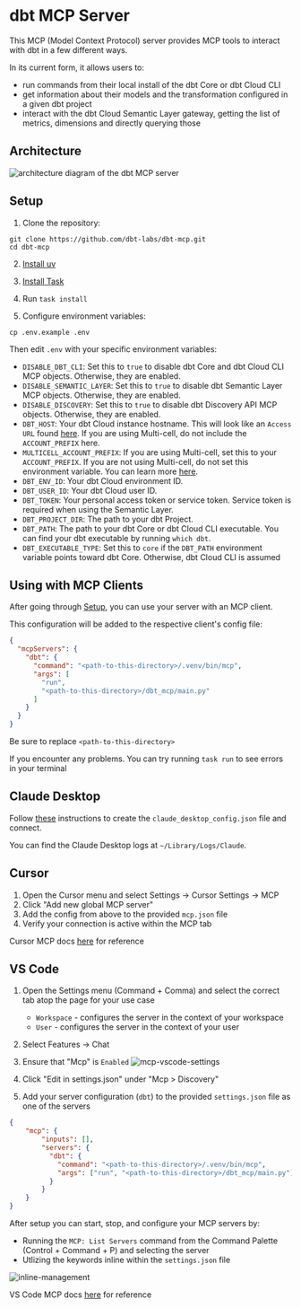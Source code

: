 # dbt MCP Server

This MCP (Model Context Protocol) server provides MCP tools to interact with dbt in a few different ways.

In its current form, it allows users to:
- run commands from their local install of the dbt Core or dbt Cloud CLI
- get information about their models and the transformation configured in a given dbt project
- interact with the dbt Cloud Semantic Layer gateway, getting the list of metrics, dimensions and directly querying those

## Architecture

![architecture diagram of the dbt MCP server](docs/d2.png)

## Setup

1. Clone the repository:
```shell
git clone https://github.com/dbt-labs/dbt-mcp.git
cd dbt-mcp
```

2. [Install uv](https://docs.astral.sh/uv/getting-started/installation/)

3. [Install Task](https://taskfile.dev/installation/)

4. Run `task install`

5. Configure environment variables:
```shell
cp .env.example .env
```
Then edit `.env` with your specific environment variables:
- `DISABLE_DBT_CLI`: Set this to `true` to disable dbt Core and dbt Cloud CLI MCP objects. Otherwise, they are enabled.
- `DISABLE_SEMANTIC_LAYER`: Set this to `true` to disable dbt Semantic Layer MCP objects. Otherwise, they are enabled.
- `DISABLE_DISCOVERY`: Set this to `true` to disable dbt Discovery API MCP objects. Otherwise, they are enabled.
- `DBT_HOST`: Your dbt Cloud instance hostname. This will look like an `Access URL` found [here](https://docs.getdbt.com/docs/cloud/about-cloud/access-regions-ip-addresses). If you are using Multi-cell, do not include the `ACCOUNT_PREFIX` here.
- `MULTICELL_ACCOUNT_PREFIX`: If you are using Multi-cell, set this to your `ACCOUNT_PREFIX`. If you are not using Multi-cell, do not set this environment variable. You can learn more [here](https://docs.getdbt.com/docs/cloud/about-cloud/access-regions-ip-addresses).
- `DBT_ENV_ID`: Your dbt Cloud environment ID.
- `DBT_USER_ID`: Your dbt Cloud user ID.
- `DBT_TOKEN`: Your personal access token or service token. Service token is required when using the Semantic Layer.
- `DBT_PROJECT_DIR`: The path to your dbt Project.
- `DBT_PATH`: The path to your dbt Core or dbt Cloud CLI executable. You can find your dbt executable by running `which dbt`.
- `DBT_EXECUTABLE_TYPE`: Set this to `core` if the `DBT_PATH` environment variable points toward dbt Core. Otherwise, dbt Cloud CLI is assumed


## Using with MCP Clients

After going through [Setup](#setup), you can use your server with an MCP client.

This configuration will be added to the respective client's config file:

```json
{
  "mcpServers": {
    "dbt": {
      "command": "<path-to-this-directory>/.venv/bin/mcp",
      "args": [
        "run",
        "<path-to-this-directory>/dbt_mcp/main.py"
      ]
    }
  }
}
```
Be sure to replace `<path-to-this-directory>`

If you encounter any problems. You can try running `task run` to see errors in your terminal


## Claude Desktop

Follow [these](https://modelcontextprotocol.io/quickstart/user) instructions to create the `claude_desktop_config.json` file and connect.

You can find the Claude Desktop logs at `~/Library/Logs/Claude`.


## Cursor

1. Open the Cursor menu and select Settings → Cursor Settings → MCP
2. Click "Add new global MCP server"
3. Add the config from above to the provided `mcp.json` file
4. Verify your connection is active within the MCP tab

Cursor MCP docs [here](https://docs.cursor.com/context/model-context-protocol) for reference


## VS Code

1. Open the Settings menu (Command + Comma) and select the correct tab atop the page for your use case
    - `Workspace` - configures the server in the context of your workspace
    - `User` - configures the server in the context of your user
2. Select Features → Chat
3. Ensure that "Mcp" is `Enabled`
![mcp-vscode-settings](https://github.com/user-attachments/assets/3d3fa853-2398-422a-8a6d-7f0a97120aba)


4. Click "Edit in settings.json" under "Mcp > Discovery"

5. Add your server configuration (`dbt`) to the provided `settings.json` file as one of the servers
```json
{
    "mcp": {
        "inputs": [],
        "servers": {
          "dbt": {
            "command": "<path-to-this-directory>/.venv/bin/mcp",
            "args": ["run", "<path-to-this-directory>/dbt_mcp/main.py"]
          }
        }
    }
}
```

After setup you can start, stop, and configure your MCP servers by:
- Running the `MCP: List Servers` command from the Command Palette (Control + Command + P) and selecting the server
- Utlizing the keywords inline within the `settings.json` file

![inline-management](https://github.com/user-attachments/assets/d33d4083-5243-4b36-adab-72f12738c263)

VS Code MCP docs [here](https://code.visualstudio.com/docs/copilot/chat/mcp-servers) for reference
